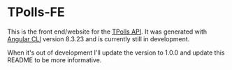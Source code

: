 # TPolls-FE

This is the front end/website for the [TPolls API][0]. It was generated with [Angular CLI](https://github.com/angular/angular-cli) version 8.3.23 and is currently still in development.

When it's out of development I'll update the version to 1.0.0 and update this README to be more informative.

[0]: https://tpolls.app
